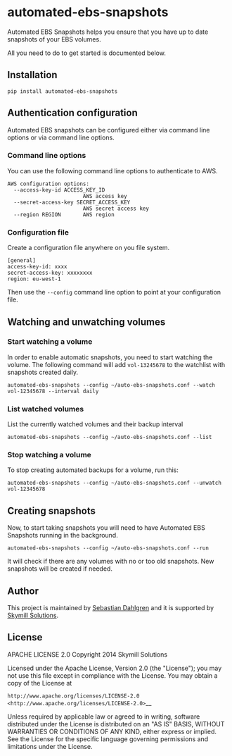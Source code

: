 # automated-ebs-snapshots

Automated EBS Snapshots helps you ensure that you have up to date snapshots of
your EBS volumes.

All you need to do to get started is documented below.

## Installation

    pip install automated-ebs-snapshots

## Authentication configuration

Automated EBS snapshots can be configured either via command line options
or via command line options.

### Command line options

You can use the following command line options to authenticate to AWS.

    AWS configuration options:
      --access-key-id ACCESS_KEY_ID
                            AWS access key
      --secret-access-key SECRET_ACCESS_KEY
                            AWS secret access key
      --region REGION       AWS region

### Configuration file

Create a configuration file anywhere on you file system.

    [general]
    access-key-id: xxxx
    secret-access-key: xxxxxxxx
    region: eu-west-1

Then use the `--config` command line option to point at your
configuration file.

## Watching and unwatching volumes

### Start watching a volume

In order to enable automatic snapshots, you need to start watching the volume.
The following command will add `vol-13245678` to the watchlist with snapshots
created daily.

    automated-ebs-snapshots --config ~/auto-ebs-snapshots.conf --watch vol-12345678 --interval daily

### List watched volumes

List the currently watched volumes and their backup interval

    automated-ebs-snapshots --config ~/auto-ebs-snapshots.conf --list

### Stop watching a volume

To stop creating automated backups for a volume, run this:

    automated-ebs-snapshots --config ~/auto-ebs-snapshots.conf --unwatch vol-12345678

## Creating snapshots

Now, to start taking snapshots you will need to have Automated EBS Snapshots
running in the background.

    automated-ebs-snapshots --config ~/auto-ebs-snapshots.conf --run

It will check if there are any volumes with no or too old snapshots. New
snapshots will be created if needed.

## Author

This project is maintained by [Sebastian Dahlgren](http://www.sebastiandahlgren.se) and it is supported by [Skymill Solutions](http://www.skymillsolutions.com).

## License

APACHE LICENSE 2.0
Copyright 2014 Skymill Solutions

Licensed under the Apache License, Version 2.0 (the "License");
you may not use this file except in compliance with the License.
You may obtain a copy of the License at

   `http://www.apache.org/licenses/LICENSE-2.0 <http://www.apache.org/licenses/LICENSE-2.0>`__

Unless required by applicable law or agreed to in writing, software
distributed under the License is distributed on an "AS IS" BASIS,
WITHOUT WARRANTIES OR CONDITIONS OF ANY KIND, either express or implied.
See the License for the specific language governing permissions and
limitations under the License.

